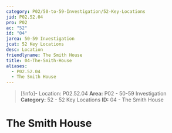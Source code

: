 ```yaml
---
category: P02/50-to-59-Investigation/52-Key-Locations
jid: P02.52.04
pro: P02
ac: "52"
id: "04"
jarea: 50-59 Investigation
jcat: 52 Key Locations
desc: Location
friendlyname: The Smith House
title: 04-The-Smith-House
aliases:
  - P02.52.04
  - The Smith House
---
```

>[!info]- Location: P02.52.04
>**Area:** P02 - 50-59 Investigation
>**Category:** 52 - 52 Key Locations
>**ID:** 04 - The Smith House

# The Smith House